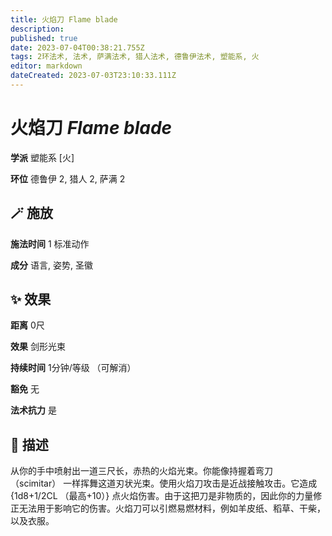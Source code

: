 ```yaml
---
title: 火焰刀 Flame blade
description: 
published: true
date: 2023-07-04T00:38:21.755Z
tags: 2环法术, 法术, 萨满法术, 猎人法术, 德鲁伊法术, 塑能系, 火
editor: markdown
dateCreated: 2023-07-03T23:10:33.111Z
---
```


# **火焰刀** *Flame blade*

**学派** 塑能系 \[火\] 

**环位** 德鲁伊 2, 猎人 2, 萨满 2

## 🪄 施放

**施法时间** 1 标准动作

**成分** 语言, 姿势, 圣徽

## ✨ 效果  

**距离** 0尺 

**效果** 剑形光束 

**持续时间** 1分钟/等级 （可解消） 

**豁免** 无

**法术抗力** 是

## 📖 描述

从你的手中喷射出一道三尺长，赤热的火焰光束。你能像持握着弯刀 （scimitar） 一样挥舞这道刃状光束。使用火焰刀攻击是近战接触攻击。它造成 {1d8+1/2CL （最高+10）} 点火焰伤害。由于这把刀是非物质的，因此你的力量修正无法用于影响它的伤害。火焰刀可以引燃易燃材料，例如羊皮纸、稻草、干柴，以及衣服。
    